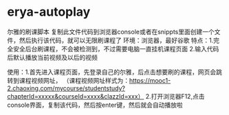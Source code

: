 # erya-autoplay
尔雅的刷课脚本
复制此文件代码到浏览器console或者在snippts里面创建一个文件，然后执行该代码，就可以无限刷课程了
环境：浏览器，最好谷歌
特点：1.完全安全后台刷课程，不会被检测到，不过需要电脑一直挂机课程页面
2.输入代码后默认播放当前视频及以后的视频

使用：1.首先进入课程页面，先登录自己的尔雅，后点击想要刷的课程，网页会跳转到课程视频网址，
（课程视频网址样式为：https://mooc1-2.chaoxing.com/mycourse/studentstudy?chapterId=xxxxx&courseId=xxxx&clazzId=xxx）
2.打开浏览器F12,点击console界面，复制该代码，然后按enter键，然后就会自动播放啦
